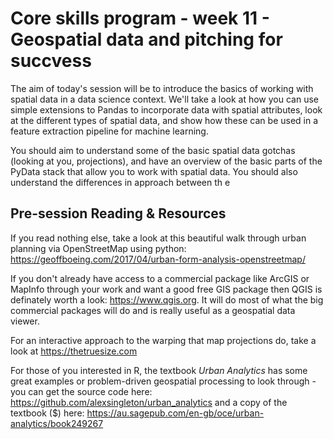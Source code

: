 # Core skills program - week 11 - Geospatial data and pitching for succvess

The aim of today's session will be to introduce the basics of working with spatial data in a data science context. We'll take a look at how you can use simple extensions to Pandas to incorporate data with spatial attributes, look at the different types of spatial data, and show how these can be used in a feature extraction pipeline for machine learning. 

You should aim to understand some of the basic spatial data gotchas (looking at you, projections), and have an overview of the basic parts of the PyData stack that allow you to work with spatial data. You should also understand the differences in approach between th e

## Pre-session Reading & Resources

If you read nothing else, take a look at this beautiful walk through urban planning via OpenStreetMap using python: https://geoffboeing.com/2017/04/urban-form-analysis-openstreetmap/

If you don't already have access to a commercial package like ArcGIS or MapInfo through your work and want a good free GIS package then QGIS is definately worth a look: https://www.qgis.org. It will do most of what the big commercial packages will do and is really useful as a geospatial data viewer.

For an interactive approach to the warping that map projections do, take a look at https://thetruesize.com

For those of you interested in R, the textbook _Urban Analytics_ has some great examples or problem-driven geospatial processing to look through - you can get the source code here: https://github.com/alexsingleton/urban_analytics and a copy of the textbook ($) here: https://au.sagepub.com/en-gb/oce/urban-analytics/book249267  